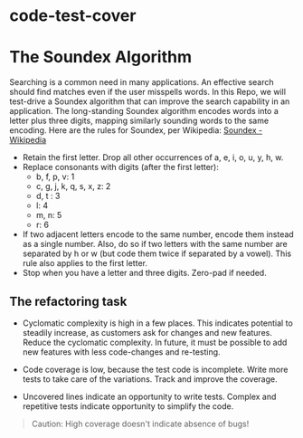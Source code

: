
# code-test-cover
# The Soundex Algorithm

Searching is a common need in many applications. An effective search should find matches even if the user misspells words.
In this Repo, we will test-drive a Soundex  algorithm that can improve the search capability in an application. The long-standing Soundex algorithm encodes words into a letter plus three digits, mapping similarly sounding words to the
same encoding. Here are the rules for Soundex, per Wikipedia: [Soundex - Wikipedia](https://en.wikipedia.org/wiki/Soundex)

- Retain the first letter. Drop all other occurrences of a, e, i, o, u, y, h, w.
- Replace consonants with digits (after the first letter):
   - b, f, p, v: 1
   - c, g, j, k, q, s, x, z: 2
   -  d, t : 3
   -  l: 4
   -  m, n: 5
   -  r: 6
- If two adjacent letters encode to the same number, encode them instead
  as a single number. Also, do so if two letters with the same number are
  separated by h or w (but code them twice if separated by a vowel). This
  rule also applies to the first letter.
- Stop when you have a letter and three digits. Zero-pad if needed.

## The refactoring task
- Cyclomatic complexity is high in a few places. This indicates potential to steadily increase, as customers ask for changes and new features. Reduce the cyclomatic complexity. In future, it must be possible to add new features with less code-changes and re-testing.

- Code coverage is low, because the test code is incomplete. Write more tests to take care of the variations. Track and improve the coverage.

- Uncovered lines indicate an opportunity to write tests. Complex and repetitive tests indicate opportunity to simplify the code.

> Caution: High coverage doesn't indicate absence of bugs!

